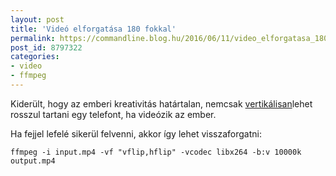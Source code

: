 ```yaml
---
layout: post
title: 'Videó elforgatása 180 fokkal'
permalink: https://commandline.blog.hu/2016/06/11/video_elforgatasa_180_fokkal
post_id: 8797322
categories: 
- video
- ffmpeg
---
```


Kiderült, hogy az emberi kreativitás határtalan, nemcsak 
[vertikálisan](http://commandline.blog.hu/2015/10/07/video_elforgatasa)lehet rosszul tartani egy telefont, ha videózik az ember.

Ha fejjel lefelé sikerül felvenni, akkor így lehet visszaforgatni:

```
ffmpeg -i input.mp4 -vf "vflip,hflip" -vcodec libx264 -b:v 10000k output.mp4
```